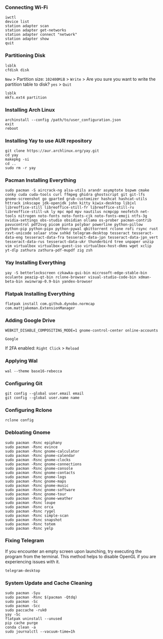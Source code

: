 ### Connecting Wi-Fi
```
iwctl
device list
station adapter scan
station adapter get-networks
station adapter connect "network"
station adapter show
quit
```
### Partitioning Disk
```
lsblk
cfdisk disk
```
`New` > Partition size: `102400MiB` > `Write` > Are you sure you want to write the partition table to disk? `yes` > `Quit`
```
lsblk
mkfs.ext4 partition
```
### Installing Arch Linux
```
archinstall --config /path/to/user_configuration.json
exit
reboot
```
### Installing Yay to use AUR repository
```
git clone https://aur.archlinux.org/yay.git
cd yay
makepkg -si
cd ..
sudo rm -r yay
```
### Pacman Installing Everything
```
sudo pacman -S aircrack-ng alsa-utils arandr asymptote bspwm cmake conky cuda cuda-tools curl ffmpeg ghidra ghostscript git git-lfs gnome-screenshot go gparted grub-customizer hashcat hashcat-utils httrack inkscape jdk-openjdk john kitty kiwix-desktop libjxl libreoffice-still libreoffice-still-fr libreoffice-still-ru libreoffice-still-uk ly mpc mpd mpv nautilus ncmpcpp neofetch net-tools nitrogen noto-fonts noto-fonts-cjk noto-fonts-emoji ntfs-3g nvidia-settings obs-studio obsidian ollama os-prober pacman-contrib pavucontrol pdf2svg picom pinta polybar powerline python-pillow python-pip python-pipx python-pywal qbittorrent rclone rofi rsync rust rxvt-unicode solaar stow sxhkd telegram-desktop tesseract tesseract-data-eng tesseract-data-fra tesseract-data-jpn tesseract-data-jpn_vert tesseract-data-rus tesseract-data-ukr thunderbird tree unpaper unzip vim virtualbox virtualbox-guest-iso virtualbox-host-dkms wget xclip yt-dlp zathura zathura-pdf-mupdf zig zsh
```
### Yay Installing Everything
```
yay -S betterlockscreen czkawka-gui-bin microsoft-edge-stable-bin oculante peazip-qt-bin rclone-browser visual-studio-code-bin xdman-beta-bin xwinwrap-0.9-bin yandex-browser
```
### Flatpak Installing Everything
```
flatpak install com.github.dynobo.normcap com.mattjakeman.ExtensionManager
```
### Adding Google Drive
```
WEBKIT_DISABLE_COMPOSITING_MODE=1 gnome-control-center online-accounts
```

`Google`

If 2FA enabled: `Right Click` > `Reload`
### Applying Wal
```
wal --theme base16-rebecca
```
### Configuring Git
```
git config --global user.email email
git config --global user.name name
```
### Configuring Rclone
```
rclone config
```
### Debloating Gnome
```
sudo pacman -Rsnc epiphany
sudo pacman -Rsnc evince
sudo pacman -Rsnc gnome-calculator
sudo pacman -Rsnc gnome-calendar
sudo pacman -Rsnc gnome-clocks
sudo pacman -Rsnc gnome-connections
sudo pacman -Rsnc gnome-console
sudo pacman -Rsnc gnome-contacts
sudo pacman -Rsnc gnome-logs
sudo pacman -Rsnc gnome-maps
sudo pacman -Rsnc gnome-music
sudo pacman -Rsnc gnome-software
sudo pacman -Rsnc gnome-tour
sudo pacman -Rsnc gnome-weather
sudo pacman -Rsnc loupe
sudo pacman -Rsnc orca
sudo pacman -Rsnc rygel
sudo pacman -Rsnc simple-scan
sudo pacman -Rsnc snapshot
sudo pacman -Rsnc totem
sudo pacman -Rsnc yelp
```
### Fixing Telegram
If you encounter an empty screen upon launching, try executing the program from the terminal. This method helps to disable OpenGL if you are experiencing issues with it.
```
telegram-desktop
```
### System Update and Cache Cleaning
```
sudo pacman -Syu
sudo pacman -Rsnc $(pacman -Qtdq)
sudo pacman -Sc
sudo pacman -Scc
sudo paccache -ruk0
yay -Sc
flatpak uninstall --unused
pip cache purge
conda clean -a
sudo journalctl --vacuum-time=1h
```
